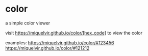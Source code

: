 # color
a simple color viewer

visit https://miquelvir.github.io/color/[hex_code] to view the color

examples:
https://miquelvir.github.io/color/#123456
https://miquelvir.github.io/color/#121212

